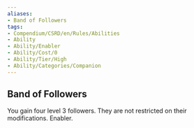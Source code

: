```yaml
---
aliases:
- Band of Followers
tags:
- Compendium/CSRD/en/Rules/Abilities
- Ability
- Ability/Enabler
- Ability/Cost/0
- Ability/Tier/High
- Ability/Categories/Companion
---
```


  
## Band of Followers  
You gain four level 3 followers. They are not restricted on their modifications. Enabler.